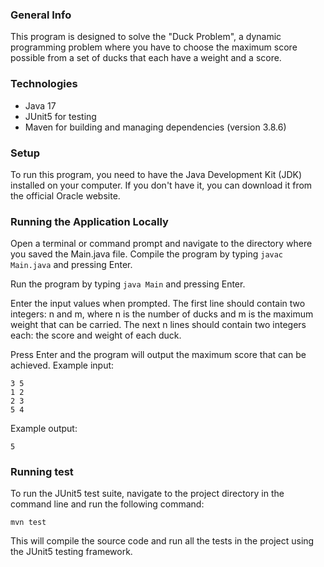 
### General Info

This program is designed to solve the "Duck Problem", a dynamic programming problem where you have to choose the maximum score possible from a set of ducks that each have a weight and a score.

### Technologies

-   Java 17
-   JUnit5 for testing
-   Maven for building and managing dependencies (version 3.8.6)

### Setup

To run this program, you need to have the Java Development Kit (JDK) installed on your computer. If you don't have it, you can download it from the official Oracle website.

### Running the Application Locally

Open a terminal or command prompt and navigate to the directory where you saved the Main.java file. Compile the program by typing ```javac Main.java``` and pressing Enter.

Run the program by typing ```java Main``` and pressing Enter.

Enter the input values when prompted. The first line should contain two integers: n and m, where n is the number of ducks and m is the maximum weight that can be carried. The next n lines should contain two integers each: the score and weight of each duck.

Press Enter and the program will output the maximum score that can be achieved.
Example input:

```
3 5
1 2
2 3
5 4
```

Example output:

```5```

### Running test

To run the JUnit5 test suite, navigate to the project directory in the command line and run the following command:

```mvn test```

This will compile the source code and run all the tests in the project using the JUnit5 testing framework.

